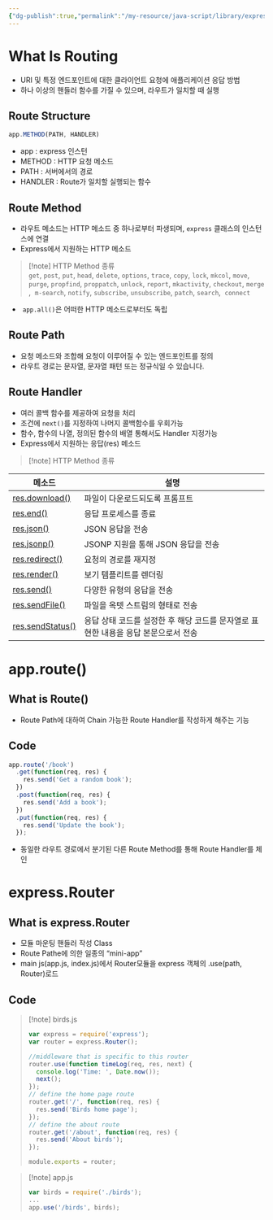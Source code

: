 ```yaml
---
{"dg-publish":true,"permalink":"/my-resource/java-script/library/express-routing/","dgPassFrontmatter":true,"created":"2023-12-13T17:50:08.559+09:00","updated":"2023-12-19T15:40:53.019+09:00"}
---
```


# What Is Routing
- URI 및 특정 엔드포인트에 대한 클라이언트 요청에 애플리케이션 응답 방법
- 하나 이상의 핸들러 함수를 가질 수 있으며, 라우트가 일치할 때 실행
## Route Structure
```javascript
app.METHOD(PATH, HANDLER)
```
- app : express 인스턴
- METHOD : HTTP 요청 메소드
- PATH : 서버에서의 경로
- HANDLER : Route가 일치할 실행되는 함수
## Route Method
- 라우트 메소드는 HTTP 메소드 중 하나로부터 파생되며, `express` 클래스의 인스턴스에 연결
- Express에서 지원하는  HTTP 메소드
>[!note] HTTP Method 종류
>`get`, `post`, `put`, `head`, `delete`, `options`, `trace`, `copy`, `lock`, `mkcol`, `move`, 
>`purge`, `propfind`, `proppatch`, `unlock`, `report`, `mkactivity`, `checkout`, `merge`,
> `m-search`, `notify`, `subscribe`, `unsubscribe`, `patch`, `search`,  `connect`
-  `app.all()`은 어떠한 HTTP 메소드로부터도 독립
## Route Path
- 요청 메소드와 조합해 요청이 이루어질 수 있는 엔드포인트를 정의
- 라우트 경로는 문자열, 문자열 패턴 또는 정규식일 수 있습니다.
## Route Handler
- 여러 콜백 함수를 제공하여 요청을 처리
- 조건에 `next()`를 지정하여 나머지 콜백함수를 우회가능
- 함수, 함수의 나열, 정의된 함수의 배열 통해서도 Handler 지정가능
- Express에서 지원하는  응답(res) 메소드
>[!note] HTTP Method 종류
>
|메소드|설명|
|---|---|
|[res.download()](https://expressjs.com/ko/4x/api.html#res.download)|파일이 다운로드되도록 프롬프트|
|[res.end()](https://expressjs.com/ko/4x/api.html#res.end)|응답 프로세스를 종료|
|[res.json()](https://expressjs.com/ko/4x/api.html#res.json)|JSON 응답을 전송|
|[res.jsonp()](https://expressjs.com/ko/4x/api.html#res.jsonp)|JSONP 지원을 통해 JSON 응답을 전송|
|[res.redirect()](https://expressjs.com/ko/4x/api.html#res.redirect)|요청의 경로를 재지정|
|[res.render()](https://expressjs.com/ko/4x/api.html#res.render)|보기 템플리트를 렌더링|
|[res.send()](https://expressjs.com/ko/4x/api.html#res.send)|다양한 유형의 응답을 전송|
|[res.sendFile()](https://expressjs.com/ko/4x/api.html#res.sendFile)|파일을 옥텟 스트림의 형태로 전송|
|[res.sendStatus()](https://expressjs.com/ko/4x/api.html#res.sendStatus)|응답 상태 코드를 설정한 후 해당 코드를 문자열로 표현한 내용을 응답 본문으로서 전송|
# app.route()
## What is Route()
- Route Path에 대하여 Chain 가능한 Route Handler를 작성하게 해주는 기능
## Code
```javascript
app.route('/book')
  .get(function(req, res) {
    res.send('Get a random book');
  })
  .post(function(req, res) {
    res.send('Add a book');
  })
  .put(function(req, res) {
    res.send('Update the book');
  });
```
- 동일한 라우트 경로에서 분기된 다른 Route Method를 통해 Route Handler를 체인
# express.Router
## What is express.Router
- 모듈 마운팅 핸들러 작성 Class
- Route Pathe에 의한 일종의 “mini-app”
- main js(app.js, index.js)에서 Router모듈을 express 객체의 .use(path, Router)로드
## Code
>[!note] birds.js
>```javascript
>var express = require('express');
>var router = express.Router();
>
>//middleware that is specific to this router
>router.use(function timeLog(req, res, next) {
>	console.log('Time: ', Date.now());
>	next();
>});
>// define the home page route
>router.get('/', function(req, res) {
>	res.send('Birds home page');
>});
>// define the about route
>router.get('/about', function(req, res) {
>	res.send('About birds');
>});
>
>module.exports = router;
>```

>[!note] app.js
> ```javascript 
> var birds = require('./birds');
> ...
> app.use('/birds', birds);
> ```



